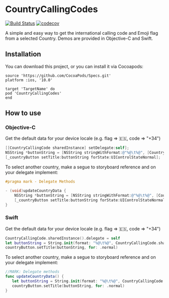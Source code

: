 # CountryCallingCodes


[![Build Status](https://www.bitrise.io/app/fe0994beb7f761fb/status.svg?token=PyJS3u6SCGVaKcnXb5Dfiw&branch=master)](https://www.bitrise.io/app/fe0994beb7f761fb) [![codecov](https://codecov.io/gh/Ar4n3/CountryCallingCodes/branch/master/graph/badge.svg)](https://codecov.io/gh/Ar4n3/CountryCallingCodes)




A simple and easy way to get the international calling code and Emoji flag from a selected Country. Demos are provided in Objective-C and Swift.

## Installation

You can download this project, or you can install it via Cocoapods:

```cocoapods
source 'https://github.com/CocoaPods/Specs.git'
platform :ios, '10.0'

target 'TargetName' do
pod 'CountryCallingCodes'
end
```

## How to use

### Objective-C

Get the default data for your device locale (e.g. flag => :es:, code => "+34")

```objective-c
[[CountryCallingCode sharedInstance] setDelegate:self];
NSString *buttonString = [NSString stringWithFormat:@"%@\t%@", [CountryCallingCode sharedInstance].flag, [CountryCallingCode sharedInstance].code];
[_countryButton setTitle:buttonString forState:UIControlStateNormal];
```

To select another country, make a segue to storyboard reference and on your delegate implement:

```objective-c
#pragma mark - Delegate Methods

- (void)updateCountryData {
    NSString *buttonString = [NSString stringWithFormat:@"%@\t%@", [CountryCallingCode sharedInstance].flag, [CountryCallingCode sharedInstance].code];
    [_countryButton setTitle:buttonString forState:UIControlStateNormal];
}

```

### Swift

Get the default data for your device locale (e.g. flag => :es:, code => "+34")

```swift
CountryCallingCode.sharedInstance().delegate = self
let buttonString = String.init(format: "%@\t%@", CountryCallingCode.sharedInstance().flag, CountryCallingCode.sharedInstance().code)
countryButton.setTitle(buttonString, for: .normal)
```

To select another country, make a segue to storyboard reference and on your delegate implement:

```swift
//MARK: Delegate methods
func updateCountryData() {
   let buttonString = String.init(format: "%@\t%@", CountryCallingCode.sharedInstance().flag, CountryCallingCode.sharedInstance().code)
   countryButton.setTitle(buttonString, for: .normal)
}

```
